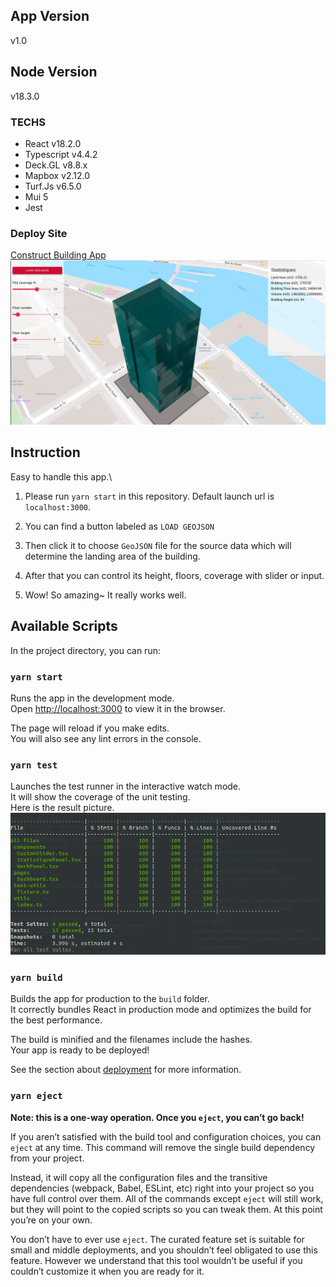 ## App Version

v1.0

## Node Version

v18.3.0

### TECHS

- React v18.2.0
- Typescript v4.4.2
- Deck.GL v8.8.x
- Mapbox v2.12.0
- Turf.Js v6.5.0
- Mui 5
- Jest

### Deploy Site

[Construct Building App](https://construct-building.netlify.app/)
!["Site Image"](/public/cb.png "construct building")

## Instruction

Easy to handle this app.\

1. Please run `yarn start` in this repository.
   Default launch url is `localhost:3000`.

2. You can find a button labeled as `LOAD GEOJSON`

3. Then click it to choose `GeoJSON` file for the source data which will determine the landing area of the building.

4. After that you can control its height, floors, coverage with slider or input.
5. Wow! So amazing~ It really works well.

## Available Scripts

In the project directory, you can run:

### `yarn start`

Runs the app in the development mode.\
Open [http://localhost:3000](http://localhost:3000) to view it in the browser.

The page will reload if you make edits.\
You will also see any lint errors in the console.

### `yarn test`

Launches the test runner in the interactive watch mode. \
It will show the coverage of the unit testing.\
Here is the result picture.
!["Test Image"](/public/test.png "test result")

### `yarn build`

Builds the app for production to the `build` folder.\
It correctly bundles React in production mode and optimizes the build for the best performance.

The build is minified and the filenames include the hashes.\
Your app is ready to be deployed!

See the section about [deployment](https://facebook.github.io/create-react-app/docs/deployment) for more information.

### `yarn eject`

**Note: this is a one-way operation. Once you `eject`, you can’t go back!**

If you aren’t satisfied with the build tool and configuration choices, you can `eject` at any time. This command will remove the single build dependency from your project.

Instead, it will copy all the configuration files and the transitive dependencies (webpack, Babel, ESLint, etc) right into your project so you have full control over them. All of the commands except `eject` will still work, but they will point to the copied scripts so you can tweak them. At this point you’re on your own.

You don’t have to ever use `eject`. The curated feature set is suitable for small and middle deployments, and you shouldn’t feel obligated to use this feature. However we understand that this tool wouldn’t be useful if you couldn’t customize it when you are ready for it.
